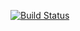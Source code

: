 [![Build Status](https://travis-ci.org/kstrempel/kalandra.svg?branch=master)](https://travis-ci.org/kstrempel/kalandra)
